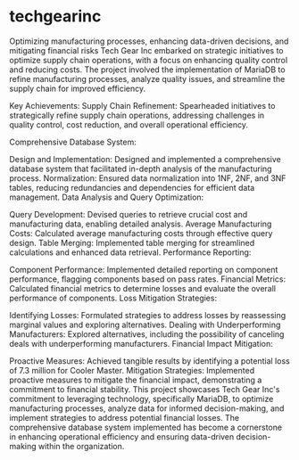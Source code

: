 # techgearinc
Optimizing manufacturing processes, enhancing data-driven decisions, and mitigating financial risks
Tech Gear Inc embarked on strategic initiatives to optimize supply chain operations, with a focus on enhancing quality control and reducing costs. The project involved the implementation of MariaDB to refine manufacturing processes, analyze quality issues, and streamline the supply chain for improved efficiency.

Key Achievements:
Supply Chain Refinement:
Spearheaded initiatives to strategically refine supply chain operations, addressing challenges in quality control, cost reduction, and overall operational efficiency.

Comprehensive Database System:

Design and Implementation:
Designed and implemented a comprehensive database system that facilitated in-depth analysis of the manufacturing process.
Normalization:
Ensured data normalization into 1NF, 2NF, and 3NF tables, reducing redundancies and dependencies for efficient data management.
Data Analysis and Query Optimization:

Query Development:
Devised queries to retrieve crucial cost and manufacturing data, enabling detailed analysis.
Average Manufacturing Costs:
Calculated average manufacturing costs through effective query design.
Table Merging:
Implemented table merging for streamlined calculations and enhanced data retrieval.
Performance Reporting:

Component Performance:
Implemented detailed reporting on component performance, flagging components based on pass rates.
Financial Metrics:
Calculated financial metrics to determine losses and evaluate the overall performance of components.
Loss Mitigation Strategies:

Identifying Losses:
Formulated strategies to address losses by reassessing marginal values and exploring alternatives.
Dealing with Underperforming Manufacturers:
Explored alternatives, including the possibility of canceling deals with underperforming manufacturers.
Financial Impact Mitigation:

Proactive Measures:
Achieved tangible results by identifying a potential loss of 7.3 million for Cooler Master.
Mitigation Strategies:
Implemented proactive measures to mitigate the financial impact, demonstrating a commitment to financial stability.
This project showcases Tech Gear Inc's commitment to leveraging technology, specifically MariaDB, to optimize manufacturing processes, analyze data for informed decision-making, and implement strategies to address potential financial losses. The comprehensive database system implemented has become a cornerstone in enhancing operational efficiency and ensuring data-driven decision-making within the organization.

